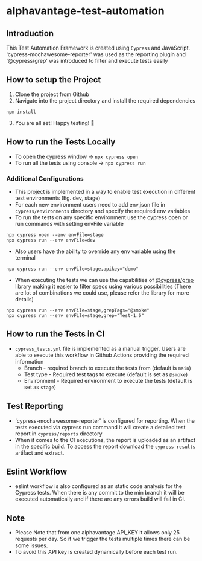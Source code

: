 # alphavantage-test-automation
## Introduction
This Test Automation Framework is created using `Cypress` and JavaScript. 'cypress-mochawesome-reporter' was used as the reporting plugin and '@cypress/grep' was introduced to filter and execute tests easily

## How to setup the Project
1. Clone the project from Github
2. Navigate into the project directory and install the required dependencies
```
npm install
```
3. You are all set! Happy testing! 🎉

## How to run the Tests Locally
- To open the cypress window -> `npx cypress open`
- To run all the tests using console -> `npx cypress run`

### Additional Configurations
- This project is implemented in a way to enable test execution in different test environments (Eg. dev, stage)
- For each new environment users need to add env.json file in `cypress/environments` directory and specify the required env variables
- To run the tests on any specific environment use the cypress open or run commands with setting envFile variable
```
npx cypress open --env envFile=stage
npx cypress run --env envFile=dev
```
- Also users have the ability to override any env variable using the terminal
```
npx cypress run --env envFile=stage,apikey="demo"
```
- When executing the tests we can use the capabilities of [@cypress/grep](https://www.npmjs.com/package/@cypress/grep) library making it easier to filter specs using various possibilities (There are lot of combinations we could use, please refer the library for more details)
```
npx cypress run --env envFile=stage,grepTags="@smoke"
npx cypress run --env envFile=stage,grep="Test-1.6"
```
## How to run the Tests in CI
- `cypress_tests.yml` file is implemented as a manual trigger. Users are able to execute this workflow in Github Actions providing the required information
  - Branch - required branch to execute the tests from (default is `main`)
  - Test type - Required test tags to execute (default is set as `@smoke`)
  - Environment - Required environment to execute the tests (default is set as `stage`)

## Test Reporting
 - 'cypress-mochawesome-reporter' is configured for reporting. When the tests executed via cypress run command it will create a detailed test report in `cypress/reports` directory
 - When it comes to the CI executions, the report is uploaded as an artifact in the specific build. To access the report download the `cypress-results` artifact and extract. 


## Eslint Workflow
- eslint workflow is also configured as an static code analysis for the Cypress tests. When there is any commit to the min branch it will be executed automatically and if there are any errors build will fail in CI. 

## Note
- Please Note that from one alphavantage API_KEY it allows only 25 requests per day. So if we trigger the tests multiple times there can be some issues. 
- To avoid this API key is created dynamically before each test run.